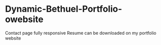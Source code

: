 # Dynamic-Bethuel-Portfolio-owebsite
Contact page fully responsive
Resume can be downloaded on my portfolio website

